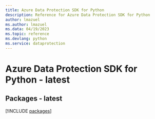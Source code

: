 ```yaml
---
title: Azure Data Protection SDK for Python
description: Reference for Azure Data Protection SDK for Python
author: lmazuel
ms.author: lmazuel
ms.data: 04/19/2023
ms.topic: reference
ms.devlang: python
ms.service: dataprotection
---
```

# Azure Data Protection SDK for Python - latest
## Packages - latest
[!INCLUDE [packages](data-protection-index.md)]